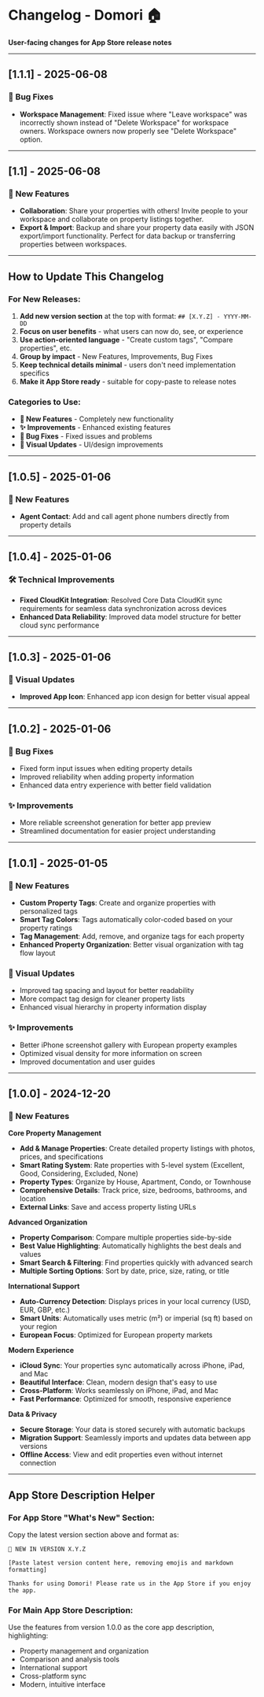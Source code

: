 # Changelog - Domori 🏠

**User-facing changes for App Store release notes**

---

## [1.1.1] - 2025-06-08

### 🐛 Bug Fixes
- **Workspace Management**: Fixed issue where "Leave workspace" was incorrectly shown instead of "Delete Workspace" for workspace owners. Workspace owners now properly see "Delete Workspace" option.

---

## [1.1] - 2025-06-08

### 🎉 New Features
- **Collaboration**: Share your properties with others! Invite people to your workspace and collaborate on property listings together.
- **Export & Import**: Backup and share your property data easily with JSON export/import functionality. Perfect for data backup or transferring properties between workspaces.

---

## How to Update This Changelog

### For New Releases:
1. **Add new version section** at the top with format: `## [X.Y.Z] - YYYY-MM-DD`
2. **Focus on user benefits** - what users can now do, see, or experience
3. **Use action-oriented language** - "Create custom tags", "Compare properties", etc.
4. **Group by impact** - New Features, Improvements, Bug Fixes
5. **Keep technical details minimal** - users don't need implementation specifics
6. **Make it App Store ready** - suitable for copy-paste to release notes

### Categories to Use:
- **🎉 New Features** - Completely new functionality
- **✨ Improvements** - Enhanced existing features
- **🐛 Bug Fixes** - Fixed issues and problems
- **🎨 Visual Updates** - UI/design improvements

---

## [1.0.5] - 2025-01-06

### 🎉 New Features
- **Agent Contact**: Add and call agent phone numbers directly from property details

---

## [1.0.4] - 2025-01-06

### 🛠️ Technical Improvements
- **Fixed CloudKit Integration**: Resolved Core Data CloudKit sync requirements for seamless data synchronization across devices
- **Enhanced Data Reliability**: Improved data model structure for better cloud sync performance

---

## [1.0.3] - 2025-01-06

### 🎨 Visual Updates
- **Improved App Icon**: Enhanced app icon design for better visual appeal

---

## [1.0.2] - 2025-01-06

### 🐛 Bug Fixes
- Fixed form input issues when editing property details
- Improved reliability when adding property information
- Enhanced data entry experience with better field validation

### ✨ Improvements
- More reliable screenshot generation for better app preview
- Streamlined documentation for easier project understanding

---

## [1.0.1] - 2025-01-05

### 🎉 New Features
- **Custom Property Tags**: Create and organize properties with personalized tags
- **Smart Tag Colors**: Tags automatically color-coded based on your property ratings
- **Tag Management**: Add, remove, and organize tags for each property
- **Enhanced Property Organization**: Better visual organization with tag flow layout

### 🎨 Visual Updates
- Improved tag spacing and layout for better readability
- More compact tag design for cleaner property lists
- Enhanced visual hierarchy in property information display

### ✨ Improvements
- Better iPhone screenshot gallery with European property examples
- Optimized visual density for more information on screen
- Improved documentation and user guides

---

## [1.0.0] - 2024-12-20

### 🎉 New Features

**Core Property Management**
- **Add & Manage Properties**: Create detailed property listings with photos, prices, and specifications
- **Smart Rating System**: Rate properties with 5-level system (Excellent, Good, Considering, Excluded, None)
- **Property Types**: Organize by House, Apartment, Condo, or Townhouse
- **Comprehensive Details**: Track price, size, bedrooms, bathrooms, and location
- **External Links**: Save and access property listing URLs

**Advanced Organization**
- **Property Comparison**: Compare multiple properties side-by-side
- **Best Value Highlighting**: Automatically highlights the best deals and values
- **Smart Search & Filtering**: Find properties quickly with advanced search
- **Multiple Sorting Options**: Sort by date, price, size, rating, or title

**International Support**
- **Auto-Currency Detection**: Displays prices in your local currency (USD, EUR, GBP, etc.)
- **Smart Units**: Automatically uses metric (m²) or imperial (sq ft) based on your region
- **European Focus**: Optimized for European property markets

**Modern Experience**
- **iCloud Sync**: Your properties sync automatically across iPhone, iPad, and Mac
- **Beautiful Interface**: Clean, modern design that's easy to use
- **Cross-Platform**: Works seamlessly on iPhone, iPad, and Mac
- **Fast Performance**: Optimized for smooth, responsive experience

**Data & Privacy**
- **Secure Storage**: Your data is stored securely with automatic backups
- **Migration Support**: Seamlessly imports and updates data between app versions
- **Offline Access**: View and edit properties even without internet connection

---

## App Store Description Helper

### For App Store "What's New" Section:
Copy the latest version section above and format as:

```
🎉 NEW IN VERSION X.Y.Z

[Paste latest version content here, removing emojis and markdown formatting]

Thanks for using Domori! Please rate us in the App Store if you enjoy the app.
```

### For Main App Store Description:
Use the features from version 1.0.0 as the core app description, highlighting:
- Property management and organization
- Comparison and analysis tools
- International support
- Cross-platform sync
- Modern, intuitive interface 